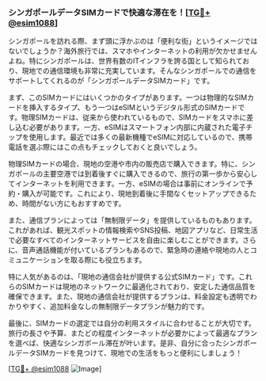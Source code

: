 ### シンガポールデータSIMカードで快適な滞在を！[[TG💪+ @esim1088](https://t.me/s/esim1088)]

シンガポールを訪れる際、まず頭に浮かぶのは「便利な街」というイメージではないでしょうか？海外旅行では、スマホやインターネットの利用が欠かせませんよね。特にシンガポールは、世界有数のITインフラを誇る国として知られており、現地での通信環境も非常に充実しています。そんなシンガポールでの通信をサポートしてくれるのが「シンガポールデータSIMカード」です。

まず、このSIMカードにはいくつかのタイプがあります。一つは物理的なSIMカードを挿入するタイプ、もう一つはeSIMというデジタル形式のSIMカードです。物理SIMカードは、従来から使われているもので、SIMカードをスマホに差し込む必要があります。一方、eSIMはスマートフォン内部に内蔵された電子チップを使用します。最近では多くの最新機種でeSIMに対応しているので、携帯電話を選ぶ際にはこの点もチェックしておくと良いでしょう。

物理SIMカードの場合、現地の空港や市内の販売店で購入できます。特に、シンガポールの主要空港では到着後すぐに購入できるので、旅行の第一歩から安心してインターネットを利用できます。一方、eSIMの場合は事前にオンラインで予約・購入が可能です。これにより、現地到着後に手間なくセットアップできるため、時間がない方にもおすすめです。

また、通信プランによっては「無制限データ」を提供しているものもあります。これがあれば、観光スポットの情報検索やSNS投稿、地図アプリなど、日常生活で必要なすべてのインターネットサービスを自由に楽しむことができます。さらに、音声通話機能が付いているプランもあるので、緊急時の連絡や現地の人とコミュニケーションを取る際にも役立ちます。

特に人気があるのは、「現地の通信会社が提供する公式SIMカード」です。これらのSIMカードは現地のネットワークに最適化されており、安定した通信品質を確保できます。また、現地の通信会社が提供するプランは、料金設定も透明でわかりやすく、追加料金なしの無制限データプランが魅力的です。

最後に、SIMカードの選定では自分の利用スタイルに合わせることが大切です。旅行の長さや予算、またどの程度インターネットが必要かによって最適なプランを選べば、快適なシンガポール滞在が叶います。是非、自分に合ったシンガポールデータSIMカードを見つけて、現地での生活をもっと便利にしましょう！

[[TG💪+ @esim1088](https://t.me/s/esim1088) ![Image](https://i.postimg.cc/Y0z9fWf4/image.png)]
